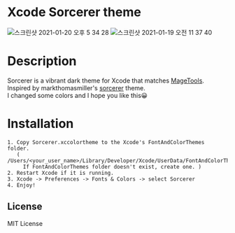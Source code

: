 # Xcode Sorcerer theme
![스크린샷 2021-01-20 오후 5 34 28](https://user-images.githubusercontent.com/39911797/105148576-e4893380-5b45-11eb-8d88-9a4fe053b430.png)
![스크린샷 2021-01-19 오전 11 37 40](https://user-images.githubusercontent.com/39911797/105148613-efdc5f00-5b45-11eb-85af-d392d50350ca.png)

# Description
Sorcerer is a vibrant dark theme for Xcode that matches [MageTools](https://mage.tools/?utm_source=sorcerer). <br>
Inspired by markthomasmiller's [sorcerer](https://github.com/markthomasmiller/sorcerer) theme. <br>
I changed some colors and I hope you like this😀

# Installation
```
1. Copy Sorcerer.xccolortheme to the Xcode's FontAndColorThemes folder.
   ( /Users/<your_user_name>/Library/Developer/Xcode/UserData/FontAndColorThemes
     If FontAndColorThemes folder doesn't exist, create one. )
2. Restart Xcode if it is running.
3. Xcode -> Preferences -> Fonts & Colors -> select Sorcerer
4. Enjoy!
```

## License
MIT License
